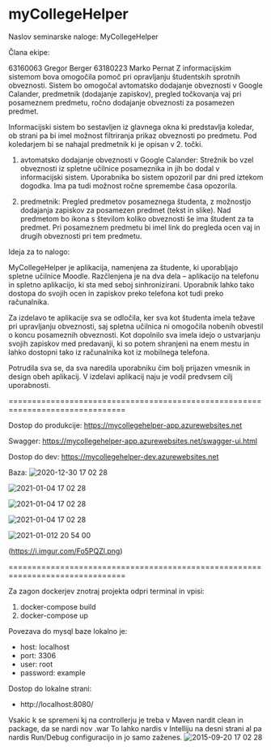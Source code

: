 # myCollegeHelper

Naslov seminarske naloge: MyCollegeHelper

Člana ekipe:

63160063 Gregor Berger
63180223 Marko Pernat
Z informacijskim sistemom bova omogočila pomoč pri opravljanju študentskih sprotnih obveznosti. Sistem bo omogočal avtomatsko dodajanje obveznosti v Google Calander, predmetnik (dodajanje zapiskov), pregled točkovanja vaj pri posameznem predmetu, ročno dodajanje obveznosti za posamezen predmet.

Informacijski sistem bo sestavljen iz glavnega okna ki predstavlja koledar, ob strani pa bi imel možnost filtriranja prikaz obveznosti po predmetu. Pod koledarjem bi se nahajal predmetnik ki je opisan v 2. točki.

1. avtomatsko dodajanje obveznosti v Google Calander: Strežnik bo vzel obveznosti iz spletne učilnice posameznika in jih bo dodal v informacijski sistem. Uporabnika bo sistem opozoril par dni pred iztekom dogodka. Ima pa tudi možnost ročne spremembe časa opozorila.

2. predmetnik: Pregled predmetov posameznega študenta, z možnostjo dodajanja zapiskov za posamezen predmet (tekst in slike). Nad predmetom bo ikona s številom koliko obveznosti še ima študent za ta predmet. Pri posameznem predmetu bi imel link do pregleda ocen vaj in drugih obveznosti pri tem predmetu.


Ideja za to nalogo:

MyCollegeHelper je aplikacija, namenjena za študente, ki uporabljajo spletne učilnice Moodle. Razčlenjena je na dva dela – aplikacijo na telefonu in spletno aplikacijo, ki sta med seboj sinhronizirani. Uporabnik lahko tako dostopa do svojih ocen in zapiskov preko telefona kot tudi preko računalnika.

Za izdelavo te aplikacije sva se odločila, ker sva kot študenta imela težave pri upravljanju obveznosti, saj spletna učilnica ni omogočila nobenih obvestil o koncu posameznih obveznosti. Kot dopolnilo sva imela idejo o ustvarjanju svojih zapiskov med predavanji, ki so potem shranjeni na enem mestu in lahko dostopni tako iz računalnika kot iz mobilnega telefona.

Potrudila sva se, da sva naredila uporabniku čim bolj prijazen vmesnik in design obeh aplikacij. V izdelavi aplikacij naju je vodil predvsem cilj uporabnosti.

===============================================================================

Dostop do produkcije: https://mycollegehelper-app.azurewebsites.net

Swagger: https://mycollegehelper-app.azurewebsites.net/swagger-ui.html

Dostop do dev: https://mycollegehelper-dev.azurewebsites.net

Baza:
![2020-12-30 17 02 28](https://i.imgur.com/tmvS6Ux.png)


![2021-01-04 17 02 28](https://i.imgur.com/IfHkxhR.png)

![2021-01-04 17 02 28](https://i.imgur.com/RiUPmNI.png)

![2021-01-04 17 02 28](https://i.imgur.com/jwyWYaL.png)

![2021-01-012 20 54 00](https://i.imgur.com/4vQQLbG.png)

(https://i.imgur.com/Fo5PQZl.png)






===============================================================================


Za zagon dockerjev znotraj projekta odpri terminal in vpisi:
  1. docker-compose build
  2. docker-compose up
 
Povezava do mysql baze lokalno je:
  * host: localhost
  * port: 3306
  * user: root
  * password: example

Dostop do lokalne strani:
  * http://localhost:8080/
  
Vsakic k se spremeni kj na controllerju je treba v Maven nardit clean in package, da se nardi nov .war
To lahko nardis v Intelliju na desni strani al pa nardis Run/Debug configuracijo in jo samo zaženes.
![2015-09-20 17 02 28](https://i.imgur.com/qIwe4VN.pngA)
